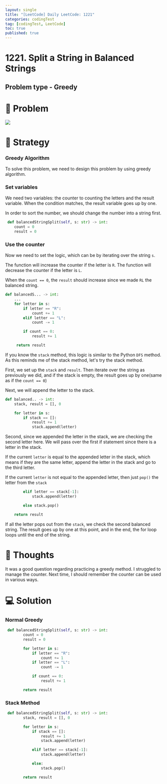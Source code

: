 ```yaml
---
layout: single
title: "[LeetCode] Daily LeetCode: 1221"
categories: codingTest
tag: [codingTest, LeetCode]
toc: true
published: true
---
```


# 1221. Split a String in Balanced Strings

## Problem type - Greedy

# 🧩 Problem

![](https://velog.velcdn.com/images/devbang/post/83c98b1a-54ad-4914-81a7-769846bdae63/image.png)

# 🎯 Strategy

### Greedy Algorithm

To solve this problem, we need to design this problem by using greedy algorithm.

### Set variables

We need two variables: the counter to counting the letters and the result variable. When the condition matches, the result variable goes up by one.

In order to sort the number, we should change the number into a string first.

```python
 def balancedStringSplit(self, s: str) -> int:
 	count = 0
    result = 0
```

### Use the counter

Now we need to set the logic, which can be by iterating over the string `s`.

The function will increase the counter if the letter is `R`.
The function will decrease the counter if the letter is `L`.

When the `count == 0`, the `result` should increase since we made `RL` the balanced string.

```python
def balancedS... -> int:
	...
    for letter in s:
    	if letter == "R":
        	count += 1
        elif letter == "L":
        	count -= 1

        if count == 0:
        	result += 1

     return result
```

If you know the `stack` method, this logic is similar to the Python `DFS` method. As this reminds me of the stack method, let's try the stack method.

First, we set up the `stack` and `result`.
Then iterate over the string as previously we did, and if the stack is empty, the result goes up by one(same as if the `count == 0`)

Next, we will append the letter to the stack.

```python
def balanced.. -> int:
	stack, result = [], 0

    for letter in s:
    	if stack == []:
        	result += 1
            stack.append(letter)
```

Second, since we appended the letter in the stack, we are checking the second letter here. We will pass over the first if statement since there is a letter in the stack.

If the current `letter` is equal to the appended letter in the stack, which means if they are the same letter, append the letter in the stack and go to the third letter.

If the current `letter` is not equal to the appended letter, then just `pop()` the letter from the `stack`

```python
        elif letter == stack[-1]:
        	stack.append(letter)

        else stack.pop()

	return result
```

If all the letter pops out from the `stack`, we check the second balanced string. The result goes up by one at this point, and in the end, the for loop loops until the end of the string.

# 📌 Thoughts

It was a good question regarding practicing a greedy method. I struggled to manage the counter. Next time, I should remember the counter can be used in various ways.

# 💻 Solution

### Normal Greedy

```python
 def balancedStringSplit(self, s: str) -> int:
        count = 0
        result = 0

        for letter in s:
        	if letter == "R":
            	count += 1
            if letter == "L":
            	count -= 1

            if count == 0:
            	result += 1

		return result
```

### Stack Method

```python
 def balancedStringSplit(self, s: str) -> int:
        stack, result = [], 0

        for letter in s:
        	if stack == []:
            	result += 1
            	stack.append(letter)

            elif letter == stack[-1]:
            	stack.append(letter)

            else:
            	stack.pop()

        return result
```
